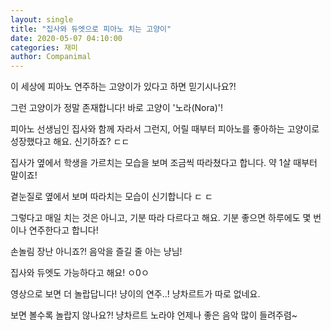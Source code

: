 ```yaml
---
layout: single
title: "집사와 듀엣으로 피아노 치는 고양이"
date: 2020-05-07 04:10:00
categories: 재미
author: Companimal
---
```


이 세상에 피아노 연주하는 고양이가 있다고 하면 믿기시나요?!

그런 고양이가 정말 존재합니다! 바로 고양이 '노라(Nora)'!

피아노 선생님인 집사와 함께 자라서 그런지, 어릴 때부터 피아노를 좋아하는 고양이로 성장했다고 해요. 신기하죠? ㄷㄷ

집사가 옆에서 학생을 가르치는 모습을 보며 조금씩 따라쳤다고 합니다. 약 1살 때부터 말이죠!

곁눈질로 옆에서 보며 따라치는 모습이 신기합니다 ㄷ ㄷ

그렇다고 매일 치는 것은 아니고, 기분 따라 다르다고 해요. 기분 좋으면 하루에도 몇 번이나 연주한다고 합니다!

손놀림 장난 아니죠?! 음악을 즐길 줄 아는 냥님!

집사와 듀엣도 가능하다고 해요! ㅇ0ㅇ

영상으로 보면 더 놀랍답니다! 냥이의 연주..! 냥차르트가 따로 없네요.

보면 볼수록 놀랍지 않나요?! 냥차르트 노라야 언제나 좋은 음악 많이 들려주렴~
